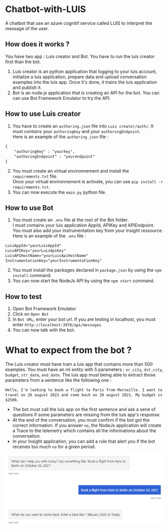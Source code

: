 # Chatbot-with-LUIS
A chatbot that use an azure cognitif service called LUIS to interpret the message of the user.

## How does it works ?

You have two app : Luis creator and Bot. You have to run the luis creator first than the bot.
1. Luis creator is an python application that logging to your luis account, initialize a luis application, prepare data and upload conversation examples into the luis app. Once it's done, it trains the luis application and publish it.
2. Bot is an node.js application that is creating an API for the bot. You can can use Bot Framework Emulator to try the API.

## How to use Luis creator
1. You have to create an `authoring.json` file into `Luis creator/auth/`. It must contains your `authoringKey` and your `authoringEndpoint`.</br>
Here is an example of the `authoring.json` file :
```
{
    "authoringKey" : "yourkey",
    "authoringEndpoint" : "yourendpoint"
}
```
2. You must create an virtual environnement and install the `requirements.txt` file.
</br>Once your virtual environnement is activate, you can use `pip install -r requirements.txt`.
3. You can now execute the `main.py` python file.

## How to use Bot
1. You must create an `.env` file at the root of the Bot folder.
</br> I must contains your luis application AppId, APIKey and APIEndpoint. You must also add your instrumentation key from your Insight ressource.
</br>Here is an example of the `.env` file :
```
LuisAppId="yourLuisAppId"
LuisAPIKey="yourLuisApiKey"
LuisAPIHostName="yourLuisApiHostName"
InstrumentationKey="yourInstrumentationKey"
```
2. You must install the packages declared in `package.json` by using the `npm install` command.
3. You can now start the NodeJs API by using the `npm start` command.

## How to test
1. Open Bot Framework Emulator
2. Click on `Open Bot`
3. In `Bot URL`, enter your bot url. If you are testing in localhost, you must enter `http://localhost:3978/api/messages`.
4. You can now talk with the bot.

# What to expect from the bot ?
The Luis creator must have train a luis app that contains more than 500 examples. You must have an ml entity with 5 parameters : `or_city`, `dst_city`, `budget`, `str_date`, `end_date`.
The luis app must being able to extract those parameters from a sentence like the following one : 
```
Hello, I'm looking to book a flight to Paris from Marseille. I want to travel on 26 august 2021 and come back on 28 august 2021. My budget is $2500.
```
- The bot must call the luis app on the first sentence and ask a serie of questions if some parameters are missing from the luis app's response.
- At the end of the conversation, you must confirm if the bot got the correct information. If you answer `no`, the NodeJs application will create a Trace to the telemetry which contains all the informations about the conversation.
- In your Insight application, you can add a rule that alert you if the bot receives too much `no` for a given period.

![Screenshot](/Blob/screenshot.png)
